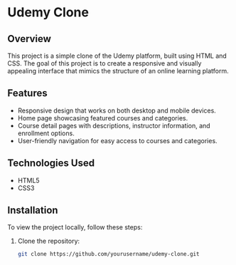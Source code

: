 # Udemy Clone

## Overview

This project is a simple clone of the Udemy platform, built using HTML and CSS. The goal of this project is to create a responsive and visually appealing interface that mimics the structure of an online learning platform.

## Features

- Responsive design that works on both desktop and mobile devices.
- Home page showcasing featured courses and categories.
- Course detail pages with descriptions, instructor information, and enrollment options.
- User-friendly navigation for easy access to courses and categories.

## Technologies Used

- HTML5
- CSS3

## Installation

To view the project locally, follow these steps:

1. Clone the repository:
   ```bash
   git clone https://github.com/yourusername/udemy-clone.git

